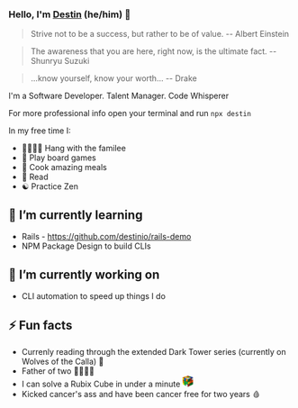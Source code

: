 ### Hello, I'm [Destin](https://destin.io) (he/him) 👋

> Strive not to be a success, but rather to be of value. -- Albert Einstein

> The awareness that you are here, right now, is the ultimate fact. -- Shunryu Suzuki

> ...know yourself, know your worth... -- Drake

I'm a Software Developer. Talent Manager. Code Whisperer

For more professional info open your terminal and run `npx destin`

In my free time I:
- 👨‍👩‍👦‍👦 Hang with the familee
- 🎲 Play board games
- 🍝 Cook amazing meals
- 📖 Read
- ☯️ Practice Zen

## 🌱 I’m currently learning
- Rails - https://github.com/destinio/rails-demo
- NPM Package Design to build CLIs

## 🔭 I’m currently working on
- CLI automation to speed up things I do

## ⚡️ Fun facts
- Currenly reading through the extended Dark Tower series (currently on Wolves of the Calla) 🐺
- Father of two 👨‍👩‍👦‍👦
- I can solve a Rubix Cube in under a minute <img src='/cube.png' height='20px' alt='Rubix Cube Image' />
- Kicked cancer's ass and have been cancer free for two years 🩸
